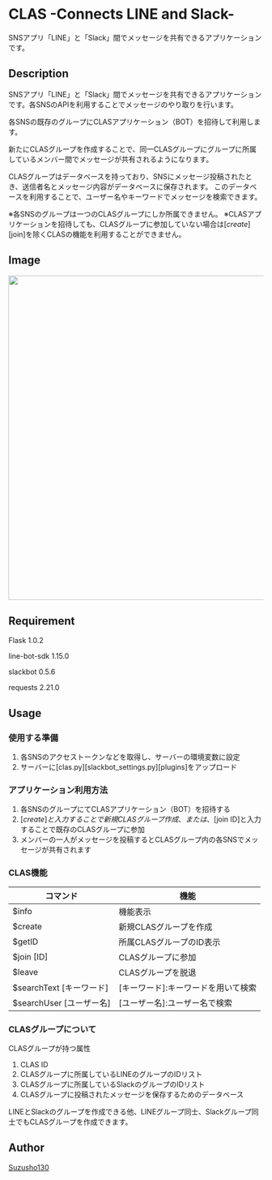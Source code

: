 # CLAS -Connects LINE and Slack-

SNSアプリ「LINE」と「Slack」間でメッセージを共有できるアプリケーションです。

## Description

SNSアプリ「LINE」と「Slack」間でメッセージを共有できるアプリケーションです。各SNSのAPIを利用することでメッセージのやり取りを行います。

各SNSの既存のグループにCLASアプリケーション（BOT）を招待して利用します。

新たにCLASグループを作成することで、同一CLASグループにグループに所属しているメンバー間でメッセージが共有されるようになります。

CLASグループはデータベースを持っており、SNSにメッセージ投稿されたとき、送信者名とメッセージ内容がデータベースに保存されます。
このデータベースを利用することで、ユーザー名やキーワードでメッセージを検索できます。

※各SNSのグループは一つのCLASグループにしか所属できません。
※CLASアプリケーションを招待しても、CLASグループに参加していない場合は[$create][$join]を除くCLASの機能を利用することができません。

## Image

<img src="https://github.com/SuzuSho130/CLAS/blob/images/CLAS例.png" width="640px">

## Requirement

Flask 1.0.2

line-bot-sdk 1.15.0

slackbot 0.5.6

requests 2.21.0

## Usage

### 使用する準備

1. 各SNSのアクセストークンなどを取得し、サーバーの環境変数に設定
1. サーバーに[clas.py][slackbot_settings.py][plugins]をアップロード

### アプリケーション利用方法

1. 各SNSのグループにてCLASアプリケーション（BOT）を招待する
1. [$create]と入力することで新規CLASグループ作成、または、[$join ID]と入力することで既存のCLASグループに参加
1. メンバーの一人がメッセージを投稿するとCLASグループ内の各SNSでメッセージが共有されます

### CLAS機能

|コマンド|機能|
----|----
|$info|機能表示|
|$create|新規CLASグループを作成|
|$getID|所属CLASグループのID表示|
|$join [ID]|CLASグループに参加|
|$leave|CLASグループを脱退|
|$searchText [キーワード]|[キーワード]:キーワードを用いて検索|
|$searchUser [ユーザー名]|[ユーザー名]:ユーザー名で検索|

### CLASグループについて

CLASグループが持つ属性

1. CLAS ID
1. CLASグループに所属しているLINEのグループのIDリスト
1. CLASグループに所属しているSlackのグループのIDリスト
1. CLASグループに投稿されたメッセージを保存するためのデータベース

LINEとSlackのグループを作成できる他、LINEグループ同士、Slackグループ同士でもCLASグループを作成できます。

## Author

[Suzusho130](https://github.com/Suzusho130)
